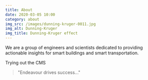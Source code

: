```yaml
---
title: About
date: 2020-03-05 10:00
category: about
img_src: /images/dunning-kruger-0011.jpg
img_alt: Dunning-Kruger
img_title: Dunning-Kruger effect
---
```

We are a group of engineers and scientists dedicated to providing actionable insights for smart buildings and smart transportation.

Trying out the CMS

> "Endeavour drives success..."